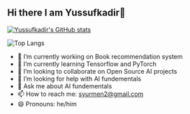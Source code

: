 ## Hi there I am Yussufkadir👋

[![Yussufkadir's GitHub stats](https://github-readme-stats.vercel.app/api?username=yussufkadir&show_icons=true&theme=radical)](https://github.com/yussufkadir/github-readme-stats&show_icons=true)

![Top Langs](https://github-readme-stats.vercel.app/api/top-langs/?username=yussufkadir&size_weight=0.5&count_weight=0.5&theme=radical)

- 🔭 I’m currently working on Book recommendation system
- 🌱 I’m currently learning Tensorflow and PyTorch
- 👯 I’m looking to collaborate on Open Source AI projects
- 🤔 I’m looking for help with AI fundementals
- 💬 Ask me about AI fundementals
- 📫 How to reach me: syurmen2@gmail.com
- 😄 Pronouns: he/him

  
